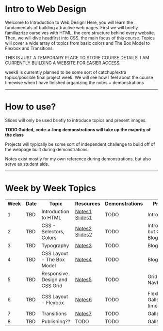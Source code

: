 # Intro to Web Design

Welcome to Introduction to Web Design! Here, you will learn the fundamentals of building attractive web pages. First we will briefly familiazrize ourselves with HTML, the core structure behind every website. Then, we will dive headfirst into CSS, the main focus of this course. Topics will cover a wide array of topics from basic colors and The Box Model to Flexbox and Transitions.

THIS IS JUST A TEMPORARY PLACE TO STORE COURSE DETAILS. I AM CURRENTLY BUILDING A WEBSITE FOR EASIER ACCESS.

week8 is currently planned to be some sort of catchup/extra topics/possible final project week. We will see how I feel about the course timewise when I have finished organizing the notes + demonstrations

<hr>

# How to use?

Slides will only be used briefly to introduce topics and present images.

<b>TODO Guided, code-a-long demonstrations will take up the majority of the class</b>

Projects will typically be some sort of independent challenge to build off of the webpage built during demonstrations.

Notes exist mostly for my own reference during demonstrations, but also serve as student aids.

<hr>

# Week by Week Topics

<table>
    <tr>
        <th>Week</th>
        <th>Date</th>
        <th>Topic</th>
        <th>Resources</th>
        <th>Demonstrations</th>
        <th>Projects</th>
    </tr>
    <tr>
        <td>1</td>
        <td>TBD</td>
        <td>Introduction to HTML</td>
        <td>
            <a href="https://github.com/Andre-Arante/introtowebdesign/tree/main/week1">Notes1</a>
            <br>
            <a href="https://docs.google.com/presentation/d/17pPgx6n9qfETWCDRAlTMOg-RQw8OS9v4sAzjZ63YHe8/edit?usp=sharing" target="_blank">Slides1</a>
        </td>
        <td>TODO</td>
        <td>Introductions</td>
    </tr>
    <tr>
        <td>2</td>
        <td>TBD</td>
        <td>CSS - Selectors, Colors</td>
        <td>
            <a href="https://github.com/Andre-Arante/introtowebdesign/tree/main/week2">Notes2</a>
            <a href="https://docs.google.com/presentation/d/113R2_pbZRNphfa8Tc4r7LhzBUaOIZYfNf5VbdlrXqpI/edit?usp=sharing">Slides2</a>
        </td>
        <td>TODO</td>
        <td>Introductions but COOLER <br> Blog</td>
    </tr>
    <tr>
        <td>3</td>
        <td>TBD</td>
        <td>Typography</td>
        <td><a href="https://github.com/Andre-Arante/introtowebdesign/tree/main/week3">Notes3</a></td>
        <td>TODO</td>
        <td> Blog</td>
    </tr>
    <tr>
        <td>4</td>
        <td>TBD</td>
        <td>CSS Layout - The Box Model</td>
        <td><a href="https://github.com/Andre-Arante/introtowebdesign/tree/main/week4">Notes4</a</td>
        <td>TODO</td>
        <td> Blog </td>
    </tr>
    <tr>
        <td>5</td>
        <td>TBD</td>
        <td>Responsive Design and CSS Grid</td>
        <td><a href="https://github.com/Andre-Arante/introtowebdesign/tree/main/week5">Notes5</a</td>
        <td>TODO</td>
        <td>Grid Garden <br> Navbar</td>
    </tr>
    <tr>
        <td>6</td>
        <td>TBD</td>
        <td>CSS Layout - Flexbox</td>
        <td><a href="https://github.com/Andre-Arante/introtowebdesign/tree/main/week6">Notes6</a</td>
        <td>TODO</td>
        <td>Flexbox Frog <br> Gallery (if time allows)</td>
    </tr>
    <tr>
        <td>7</td>
        <td>TBD</td>
        <td>Transitions</td>
        <td><a href="https://github.com/Andre-Arante/introtowebdesign/tree/main/week7">Notes7</a</td>
        <td>TODO</td>
        <td>Gallery</td>
    </tr>
    <tr>
        <td>8</td>
        <td>TBD</td>
        <td>Publishing?? </td>
        <td>TODO</td>
        <td>TODO</td>
        <td>Gallery</td>
    </tr>
</table>
